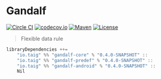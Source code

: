 # Gandalf

[![Circle CI](https://circleci.com/gh/Taig/Gandalf.svg?style=shield)](https://circleci.com/gh/Taig/Gandalf)
[![codecov.io](https://codecov.io/github/Taig/Gandalf/coverage.svg?branch=develop-typelevel)](https://codecov.io/github/Taig/Gandalf?branch=develop-typelevel)
[![Maven](https://img.shields.io/maven-central/v/io.taig/gandalf_2.11.svg)](http://search.maven.org/#artifactdetails%7Cio.taig%7Cgandalf_2.11%7C0.4.0%7Cjar)
[![License](https://img.shields.io/badge/license-MIT-blue.svg)](https://raw.githubusercontent.com/Taig/Gandalf/master/LICENSE)

> Flexible data rule

```scala
libraryDependencies ++=
    "io.taig" %% "gandalf-core" % "0.4.0-SNAPSHOT" ::
    "io.taig" %% "gandalf-predef" % "0.4.0-SNAPSHOT" ::
    "io.taig" %% "gandalf-android" % "0.4.0-SNAPSHOT" ::
    Nil
```